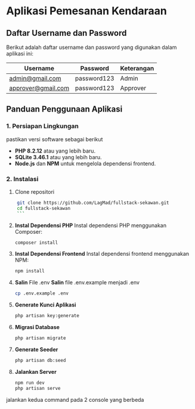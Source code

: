 # Aplikasi Pemesanan Kendaraan

## Daftar Username dan Password

Berikut adalah daftar username dan password yang digunakan dalam aplikasi ini:

| Username           | Password    | Keterangan |
| ------------------ | ----------- | ---------- |
| admin@gmail.com    | password123 | Admin      |
| approver@gmail.com | password123 | Approver   |

## Panduan Penggunaan Aplikasi

### 1. Persiapan Lingkungan

pastikan versi software sebagai berikut

-   **PHP 8.2.12** atau yang lebih baru.
-   **SQLite 3.46.1** atau yang lebih baru.
-   **Node.js** dan **NPM** untuk mengelola dependensi frontend.

### 2. Instalasi

1. Clone repositori

````bash
    git clone https://github.com/LagMad/fullstack-sekawan.git
    cd fullstack-sekawan
    ```
````

2. **Instal Dependensi PHP** Instal dependensi PHP menggunakan Composer:

    ```bash
    composer install
    ```

3. **Instal Dependensi Frontend** Instal dependensi frontend menggunakan NPM:

    ```bash
    npm install
    ```

4. **Salin** File .env **Salin** file .env.example menjadi .env

    ```bash
    cp .env.example .env
    ```

5. **Generate Kunci Aplikasi**

    ```bash
    php artisan key:generate
    ```

6. **Migrasi Database**

    ```bash
    php artisan migrate
    ```

7. **Generate Seeder**

    ```bash
    php artisan db:seed
    ```

8. **Jalankan Server**

    ```bash
    npm run dev
    php artisan serve
    ```
jalankan kedua command pada 2 console yang berbeda

